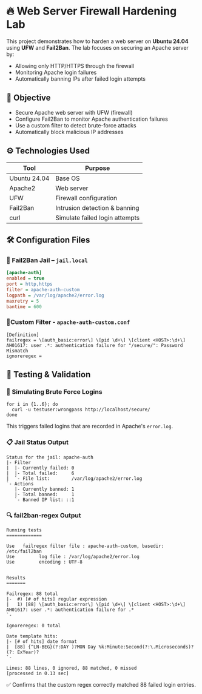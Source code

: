 # 🔥 Web Server Firewall Hardening Lab

This project demonstrates how to harden a web server on **Ubuntu 24.04** using **UFW** and **Fail2Ban**. The lab focuses on securing an Apache server by:
- Allowing only HTTP/HTTPS through the firewall
- Monitoring Apache login failures
- Automatically banning IPs after failed login attempts



## 🎯 Objective
- Secure Apache web server with UFW (firewall)
- Configure Fail2Ban to monitor Apache authentication failures
- Use a custom filter to detect brute-force attacks
- Automatically block malicious IP addresses



## ⚙️ Technologies Used

| Tool         | Purpose                          |
|--------------|----------------------------------|
| Ubuntu 24.04 | Base OS                          |
| Apache2      | Web server                       |
| UFW          | Firewall configuration           |
| Fail2Ban     | Intrusion detection & banning    |
| curl         | Simulate failed login attempts   |


## 🛠️ Configuration Files

### 🔐 Fail2Ban Jail – `jail.local`

```ini
[apache-auth]
enabled = true
port = http,https
filter = apache-auth-custom
logpath = /var/log/apache2/error.log
maxretry = 5
bantime = 600
```

### 📄Custom Filter - `apache-auth-custom.conf`
```
[Definition]
failregex = \[auth_basic:error\] \[pid \d+\] \[client <HOST>:\d+\] AH01617: user .*: authentication failure for "/secure/": Password Mismatch
ignoreregex =
```

## 🧪 Testing & Validation
### 🔁 Simulating Brute Force Logins
```
for i in {1..6}; do
  curl -u testuser:wrongpass http://localhost/secure/
done

```
This triggers failed logins that are recorded in Apache's ```error.log```.

### 📋 Jail Status Output
```
Status for the jail: apache-auth
|- Filter
|  |- Currently failed: 0
|  |- Total failed:     6
|  `- File list:        /var/log/apache2/error.log
`- Actions
   |- Currently banned: 1
   |- Total banned:     1
   `- Banned IP list: ::1
```
### 🔍 fail2ban-regex Output
```
Running tests
=============

Use   failregex filter file : apache-auth-custom, basedir: /etc/fail2ban
Use         log file : /var/log/apache2/error.log
Use         encoding : UTF-8


Results
=======

Failregex: 88 total
|-  #) [# of hits] regular expression
|   1) [88] \[auth_basic:error\] \[pid \d+\] \[client <HOST>:\d+\] AH01617: user .*: authentication failure for .*
`-

Ignoreregex: 0 total

Date template hits:
|- [# of hits] date format
|  [88] {^LN-BEG}(?:DAY )?MON Day %k:Minute:Second(?:\.Microseconds)?(?: ExYear)?
`-

Lines: 88 lines, 0 ignored, 88 matched, 0 missed
[processed in 0.13 sec]
```
✅ Confirms that the custom regex correctly matched 88 failed login entries.
